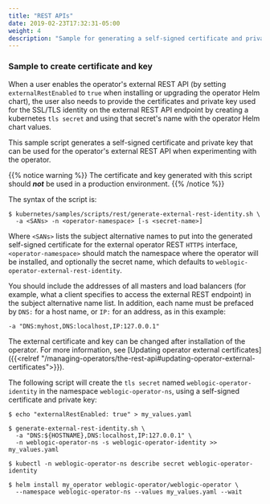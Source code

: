```yaml
---
title: "REST APIs"
date: 2019-02-23T17:32:31-05:00
weight: 4
description: "Sample for generating a self-signed certificate and private key that can be used for the operator's external REST API."
---
```


### Sample to create certificate and key

When a user enables the operator's external REST API (by setting
`externalRestEnabled` to `true` when installing or upgrading the operator Helm chart), the user also needs
to provide the certificates and private key used for the SSL/TLS identity on the external REST API endpoint by creating a
kubernetes `tls secret` and using that secret's name with the operator Helm chart values.

This sample script generates a self-signed certificate and private key that can be used
for the operator's external REST API when experimenting with the operator.

{{% notice warning %}}
The certificate and key generated with this script should ***not*** be used in a production environment.
{{% /notice %}}

The syntax of the script is:
```shell
$ kubernetes/samples/scripts/rest/generate-external-rest-identity.sh \
  -a <SANs> -n <operator-namespace> [-s <secret-name>]
```

Where `<SANs>` lists the subject alternative names to put into the generated self-signed
certificate for the external operator REST `HTTPS` interface, `<operator-namespace>` should match
the namespace where the operator will be installed, and optionally the secret name, which defaults
to `weblogic-operator-external-rest-identity`.

You should include the addresses of all masters and load balancers
(for example, what a client specifies to access the external REST endpoint)
in the subject alternative name list. In addition, each name must be prefaced
by `DNS:` for a host name, or `IP:` for an address, as in this example:
```
-a "DNS:myhost,DNS:localhost,IP:127.0.0.1"
```

The external certificate and key can be changed after installation of the operator. For
more information, see [Updating operator external certificates]({{<relref "/managing-operators/the-rest-api#updating-operator-external-certificates">}}).

The following script will create the `tls secret` named `weblogic-operator-identity` in the namespace `weblogic-operator-ns`, using a self-signed
certificate and private key:

```shell
$ echo "externalRestEnabled: true" > my_values.yaml
```
```shell
$ generate-external-rest-identity.sh \
  -a "DNS:${HOSTNAME},DNS:localhost,IP:127.0.0.1" \
  -n weblogic-operator-ns -s weblogic-operator-identity >> my_values.yaml
```
```shell
$ kubectl -n weblogic-operator-ns describe secret weblogic-operator-identity
```
```shell
$ helm install my_operator weblogic-operator/weblogic-operator \
  --namespace weblogic-operator-ns --values my_values.yaml --wait
```
